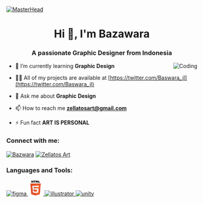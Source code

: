[![MasterHead](https://images.genius.com/17aeedde625c4bee024e84bc7ce61874.480x270x16.gif)](https://rishavchanda.io)
<h1 align="center">Hi 👋, I'm Bazawara</h1>
<h3 align="center">A passionate Graphic Designer from Indonesia</h3>
<img align="right" alt="Coding" widht="400" src="https://media.tenor.com/FzRXygVNwo4AAAAC/marsha-marsha-jkt48.gif">

- 🌱 I’m currently learning **Graphic Design**

- 👨‍💻 All of my projects are available at [https://twitter.com/Baswara_jl](https://twitter.com/Baswara_jl)

- 💬 Ask me about **Graphic Design**

- 📫 How to reach me **zellatosart@gmail.com**

- ⚡ Fun fact **ART IS PERSONAL**

<h3 align="left">Connect with me:</h3>
<p align="left">
<a href="https://twitter.com/Baswara_jl" target="blank"><img align="center" src="https://raw.githubusercontent.com/rahuldkjain/github-profile-readme-generator/master/src/images/icons/Social/linked-in-alt.svg" alt="Bazwara" height="30" width="40" /></a>
<a href="https://instagram.com/ravaliano" target="blank"><img align="center" src="https://raw.githubusercontent.com/rahuldkjain/github-profile-readme-generator/master/src/images/icons/Social/instagram.svg" alt="Zellatos Art" height="30" width="40" /></a>
</p>

<h3 align="left">Languages and Tools:</h3>
<p align="left"> <a href="https://www.figma.com/" target="_blank" rel="noreferrer"> <img src="https://www.vectorlogo.zone/logos/figma/figma-icon.svg" alt="figma" width="40" height="40"/> </a> <a href="https://www.w3.org/html/" target="_blank" rel="noreferrer"> <img src="https://raw.githubusercontent.com/devicons/devicon/master/icons/html5/html5-original-wordmark.svg" alt="html5" width="40" height="40"/> </a> <a href="https://www.adobe.com/in/products/illustrator.html" target="_blank" rel="noreferrer"> <img src="https://www.vectorlogo.zone/logos/adobe_illustrator/adobe_illustrator-icon.svg" alt="illustrator" width="40" height="40"/> </a> <a href="https://unity.com/" target="_blank" rel="noreferrer"> <img src="https://www.vectorlogo.zone/logos/unity3d/unity3d-icon.svg" alt="unity" width="40" height="40"/> </a> </p>
